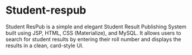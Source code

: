 # Student-respub
Student ResPub is a simple and elegant Student Result Publishing System built using JSP, HTML, CSS (Materialize), and MySQL. It allows users to search for student results by entering their roll number
and displays the results in a clean, card-style UI.
